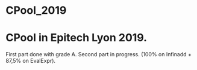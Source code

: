 # CPool_2019
# CPool in Epitech Lyon 2019.
First part done with grade A.
Second part in progress. (100% on Infinadd + 87,5% on EvalExpr).
